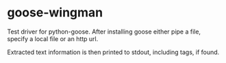 goose-wingman
=============

Test driver for python-goose.  After installing goose either pipe a file, specify a local file or an http url.

Extracted text information is then printed to stdout, including tags, if found.

